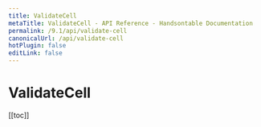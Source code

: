```yaml
---
title: ValidateCell
metaTitle: ValidateCell - API Reference - Handsontable Documentation
permalink: /9.1/api/validate-cell
canonicalUrl: /api/validate-cell
hotPlugin: false
editLink: false
---
```


# ValidateCell

[[toc]]

